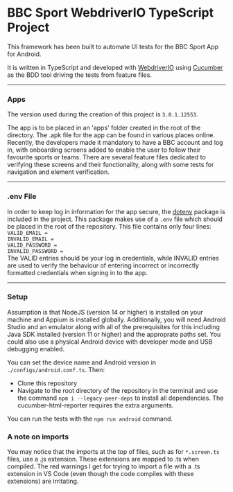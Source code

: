 # BBC Sport WebdriverIO TypeScript Project

This framework has been built to automate UI tests for the BBC Sport App for Android.

It is written in TypeScript and developed with [WebdriverIO](https://webdriver.io/) using [Cucumber](https://cucumber.io/) as the BDD tool driving the tests from feature files.

***

### **Apps**

 The version used during the creation of this project is `3.0.1.12553`.
 
 The app is to be placed in an 'apps' folder created in the root of the directory. The .apk file for the app can be found in various places online. Recently, the developers made it mandatory to have a BBC account and log in, with onboarding screens added to enable the user to follow their favourite sports or teams. There are several feature files dedicated to verifying these screens and their functionality, along with some tests for navigation and element verification.

***

### **.env File**

In order to keep log in information for the app secure, the [dotenv](https://www.npmjs.com/package/dotenv) package is included in the project. This package makes use of a `.env` file which should be placed in the root of the repository. This file contains only four lines:
`VALID_EMAIL = `  
`INVALID_EMAIL = `  
`VALID_PASSWORD = `  
`INVALID_PASSWORD = `  
The VALID entries should be your log in credentials, while INVALID entries are used to verify the behaviour of entering incorrect or incorrectly formatted credentials when signing in to the app.

***

### **Setup**

Assumption is that NodeJS (version 14 or higher) is installed on your machine and Appium is installed globally. Additionally, you will need Android Studio and an emulator along with all of the prerequisites for this including Java SDK installed (version 11 or higher) and the approprate paths set. You could also use a physical Android device with developer mode and USB debugging enabled.

You can set the device name and Android version in `./configs/android.conf.ts`. Then:

* Clone this repository
* Navigate to the root directory of the repository in the terminal and use the command `npm i --legacy-peer-deps` to install all dependencies. The cucumber-html-reporter requires the extra arguments.

You can run the tests with the `npm run android` command.

### **A note on imports**

You may notice that the imports at the top of files, such as for `*.screen.ts` files, use a .js extension. These extensions are mapped to .ts when compiled. The red warnings I get for trying to import a file with a .ts extension in VS Code (even though the code compiles with these extensions) are irritating.
